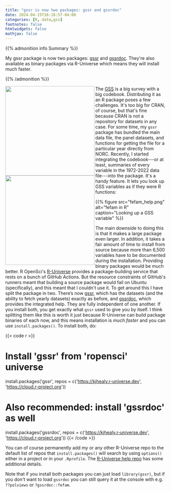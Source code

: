 ```yaml
---
title: "gssr is now two packages: gssr and gssrdoc"
date: 2024-04-15T16:18:57-04:00
categories: [R, data,gss]
footnotes: false
htmlwidgets: false
mathjax: false
---
```



{{% admonition info Summary %}}

My gssr package is now two packages: [gssr](https://kjhealy.github.io/gssr/) and [gssrdoc](https://kjhealy.github.io/gssrdoc/). They're also available as binary packages via R-Universe which means they will install much faster.

{{% /admonition %}}


<p class="clearfix"><a href="http://kjhealy.github.io/gssr"><img src="/files/misc/hex-gssr.png" width="280" align="left"><a href="http://kjhealy.github.io/gssrdoc"><img src="/files/misc/hex-gssrdoc.png" width="280" align="left"></a></p>


The [GSS](https://gss.norc.org) is a big survey with a big codebook. Distributing it as an R package poses a few challenges. It's too big for CRAN, of course, but that's fine because CRAN is not a repository for datasets in any case. For some time, my `gssr` package has bundled the main data file, the panel datasets, and functions for getting the file for a particular year directly from NORC. Recently, I started integrating the codebook---or at least, summaries of every variable in the 1972-2022 data file---into the package. It's a handy feature. It lets you look up GSS variables as if they were R functions:

{{% figure src="fefam_help.png" alt="fefam in R" caption="Looking up a GSS variable" %}}

The main downside to doing this is that it makes a large package even larger. In addition, it takes a fair amount of time to install from source because more than 6,500 variables have to be documented during the installation. Providing binary packages would be much better. R OpenSci's [R-Universe](https://r-universe.dev/search/)  provides a package-building service that rests on a bunch of GitHub Actions. But the resource constraints of GitHub's runners meant that building a source package would fail on Ubuntu (specifically), and this meant that I couldn't use it. To get around this I have split the package in two. There’s now [gssr](https://kjhealy.github.io/gssr/), which has the datasets (and the ability to fetch yearly datasets) exactly as before, and [gssrdoc](https://kjhealy.github.io/gssrdoc/), which provides the integrated help. They are fully independent of one another. If you install both, you get exactly what `gssr` used to give you by itself. I think splitting them like this is worth it just because R-Universe can build package binaries of each now, and this means installation is _much faster_ and you can use `install.packages()`. To install both, do:

{{< code r >}}
# Install 'gssr' from 'ropensci' universe
install.packages('gssr', repos =
  c('https://kjhealy.r-universe.dev', 'https://cloud.r-project.org'))

# Also recommended: install 'gssrdoc' as well
install.packages('gssrdoc', repos =
  c('https://kjhealy.r-universe.dev', 'https://cloud.r-project.org'))
{{< /code >}}


You can of course permanently add my or any other R-Universe repo to the default list of repos that `install.packages()` will search by using `options()` either in a project or in your `.Rprofile`. The [R-Universe help repo](https://github.com/r-universe-org/help) has some additional details. 

Note that if you install both packages you can just load `library(gssr)`, but if you don't want to load `gssrdoc` you can still query it at the console with e.g. `??polviews` or `?gssrdoc::fefam`. 
